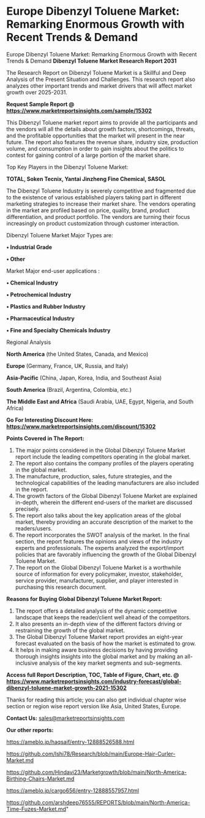 # Europe Dibenzyl Toluene Market: Remarking Enormous Growth with Recent Trends & Demand
Europe Dibenzyl Toluene Market: Remarking Enormous Growth with Recent Trends & Demand
<strong>Dibenzyl Toluene Market Research Report 2031</strong>

The Research Report on Dibenzyl Toluene Market is a Skillful and Deep Analysis of the Present Situation and Challenges. This research report also analyzes other important trends and market drivers that will affect market growth over 2025-2031.

<strong>Request Sample Report @ <a href=https://www.marketreportsinsights.com/sample/15302>https://www.marketreportsinsights.com/sample/15302</a></strong>

This Dibenzyl Toluene market report aims to provide all the participants and the vendors will all the details about growth factors, shortcomings, threats, and the profitable opportunities that the market will present in the near future. The report also features the revenue share, industry size, production volume, and consumption in order to gain insights about the politics to contest for gaining control of a large portion of the market share.

Top Key Players in the Dibenzyl Toluene Market:

<strong>TOTAL, Soken Tecnix, Yantai Jinzheng Fine Chemical, SASOL</strong>

The Dibenzyl Toluene Industry is severely competitive and fragmented due to the existence of various established players taking part in different marketing strategies to increase their market share. The vendors operating in the market are profiled based on price, quality, brand, product differentiation, and product portfolio. The vendors are turning their focus increasingly on product customization through customer interaction.

Dibenzyl Toluene Market Major Types are:

<strong>• Industrial Grade

• Other</strong>

Market Major end-user applications :

<strong>• Chemical Industry

• Petrochemical Industry

• Plastics and Rubber Industry

• Pharmaceutical Industry

• Fine and Specialty Chemicals Industry</strong>

Regional Analysis

</u><strong><b>North America</b></strong> (the United States, Canada, and Mexico)

<strong><b>Europe </b></strong>(Germany, France, UK, Russia, and Italy)

<strong><b>Asia-Pacific</b></strong> (China, Japan, Korea, India, and Southeast Asia)

<strong><b>South America</b></strong> (Brazil, Argentina, Colombia, etc.)

<strong><b>The Middle East and Africa</b></strong> (Saudi Arabia, UAE, Egypt, Nigeria, and South Africa)

<strong>Go For Interesting Discount Here: <a href=https://www.marketreportsinsights.com/discount/15302>https://www.marketreportsinsights.com/discount/15302</a></strong>

<strong>Points Covered in The Report:</strong>
<ol>
  <li>The major points considered in the Global Dibenzyl Toluene Market report include the leading competitors operating in the global market.</li>
  <li>The report also contains the company profiles of the players operating in the global market.</li>
  <li>The manufacture, production, sales, future strategies, and the technological capabilities of the leading manufacturers are also included in the report.</li>
  <li>The growth factors of the Global Dibenzyl Toluene Market are explained in-depth, wherein the different end-users of the market are discussed precisely.</li>
  <li>The report also talks about the key application areas of the global market, thereby providing an accurate description of the market to the readers/users.</li>
  <li>The report incorporates the SWOT analysis of the market. In the final section, the report features the opinions and views of the industry experts and professionals. The experts analyzed the export/import policies that are favorably influencing the growth of the Global Dibenzyl Toluene Market.</li>
  <li>The report on the Global Dibenzyl Toluene Market is a worthwhile source of information for every policymaker, investor, stakeholder, service provider, manufacturer, supplier, and player interested in purchasing this research document.</li>
</ol>
<strong>Reasons for Buying Global Dibenzyl Toluene Market Report:</strong>

<ol>
  <li>The report offers a detailed analysis of the dynamic competitive landscape that keeps the reader/client well ahead of the competitors.</li>
  <li>It also presents an in-depth view of the different factors driving or restraining the growth of the global market.</li>
  <li>The Global Dibenzyl Toluene Market report provides an eight-year forecast evaluated on the basis of how the market is estimated to grow.</li>
  <li>It helps in making aware business decisions by having providing thorough insights insights into the global market and by making an all-inclusive analysis of the key market segments and sub-segments.</li>
</ol>
<strong>Access full Report Description, TOC, Table of Figure, Chart, etc. @ <a href=https://www.marketreportsinsights.com/industry-forecast/global-dibenzyl-toluene-market-growth-2021-15302>https://www.marketreportsinsights.com/industry-forecast/global-dibenzyl-toluene-market-growth-2021-15302</a></strong>


Thanks for reading this article; you can also get individual chapter wise section or region wise report version like Asia, United States, Europe.

<strong>Contact Us:</strong>
sales@marketreportsinsights.com

<strong>Our other reports:</strong>

<a href=https://ameblo.jp/haqsaif/entry-12888526588.html>https://ameblo.jp/haqsaif/entry-12888526588.html</a>

<a href=https://github.com/Ishi78/Research/blob/main/Europe-Hair-Curler-Market.md>https://github.com/Ishi78/Research/blob/main/Europe-Hair-Curler-Market.md</a>

<a href=https://github.com/Hindavi23/Marketgrowth/blob/main/North-America-Birthing-Chairs-Market.md>https://github.com/Hindavi23/Marketgrowth/blob/main/North-America-Birthing-Chairs-Market.md</a>

<a href=https://ameblo.jp/cargo656/entry-12888557957.html>https://ameblo.jp/cargo656/entry-12888557957.html</a>

<a href=https://github.com/arshdeep76555/REPORTS/blob/main/North-America-Time-Fuzes-Market.md>https://github.com/arshdeep76555/REPORTS/blob/main/North-America-Time-Fuzes-Market.md</a>"
